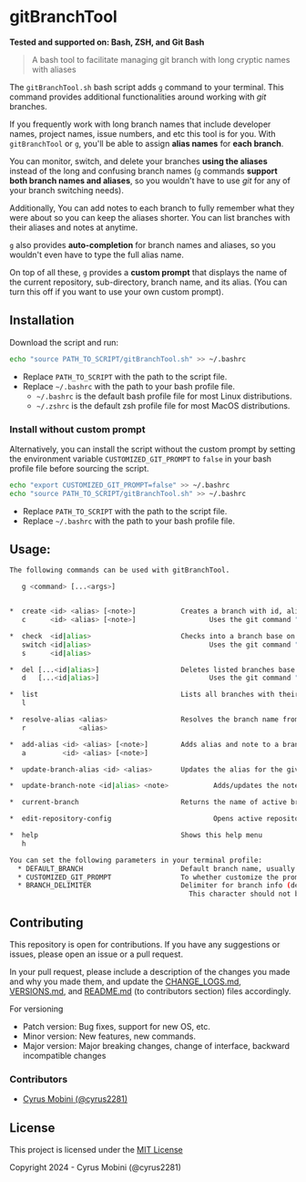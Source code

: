 # gitBranchTool

**Tested and supported on: Bash, ZSH, and Git Bash**

> A bash tool to facilitate managing git branch with long cryptic names with aliases

The `gitBranchTool.sh` bash script adds `g` command to your terminal. This command provides additional functionalities around working with *git* branches. 

If you frequently work with long branch names that include developer names, project names, issue numbers, and etc this tool is for you. With `gitBranchTool` or `g`, you'll be able to assign **alias names** for **each branch**.

You can monitor, switch, and delete your branches **using the aliases** instead of the long and confusing branch names (`g` commands **support both branch names and aliases**, so you wouldn't have to use *git* for any of your branch switching needs).

Additionally, You can add notes to each branch to fully remember what they were about so you can keep the aliases shorter. You can list branches with their aliases and notes at anytime.

`g` also provides **auto-completion** for branch names and aliases, so you wouldn't even have to type the full alias name.

On top of all these, `g` provides a **custom prompt** that displays the name of the current repository, sub-directory, branch name, and its alias. (You can turn this off if you want to use your own custom prompt).

## Installation

Download the script and run:

```bash
echo "source PATH_TO_SCRIPT/gitBranchTool.sh" >> ~/.bashrc
```
- Replace `PATH_TO_SCRIPT` with the path to the script file.
- Replace `~/.bashrc` with the path to your bash profile file.
    - `~/.bashrc` is the default bash profile file for most Linux distributions.
    - `~/.zshrc` is the default zsh profile file for most MacOS distributions.

### Install without custom prompt
Alternatively, you can install the script without the custom prompt by setting the environment variable `CUSTOMIZED_GIT_PROMPT` to `false` in your bash profile file before sourcing the script.

```bash
echo "export CUSTOMIZED_GIT_PROMPT=false" >> ~/.bashrc
echo "source PATH_TO_SCRIPT/gitBranchTool.sh" >> ~/.bashrc
```
- Replace `PATH_TO_SCRIPT` with the path to the script file.
- Replace `~/.bashrc` with the path to your bash profile file.



## Usage:
```bash
The following commands can be used with gitBranchTool.

   g <command> [...<args>]


*  create <id> <alias> [<note>]           Creates a branch with id, alias, and note, and checks into it
   c      <id> <alias> [<note>]                  Uses the git command "git checkout -b <id>"

*  check  <id|alias>                      Checks into a branch base on an id or an alias
   switch <id|alias>                             Uses the git command "git checkout <id>"
   s      <id|alias>

*  del [...<id|alias>]                    Deletes listed branches base on ID or alias (requires at least one ID/alias)
   d   [...<id|alias>]                           Uses the git command "git branch -D [...<id>] "

*  list                                   Lists all branches with their id, alias, and notes
   l

*  resolve-alias <alias>                  Resolves the branch name from an alias
   r             <alias>

*  add-alias <id> <alias> [<note>]        Adds alias and note to a branch that is not stored yet
   a         <id> <alias> [<note>]

*  update-branch-alias <id> <alias>       Updates the alias for the given branch id

*  update-branch-note <id|alias> <note>           Adds/updates the notes for a branch base on id/alias

*  current-branch                         Returns the name of active branch with alias and note

*  edit-repository-config                         Opens active repository config file in vim for manual editing

*  help                                   Shows this help menu
   h

You can set the following parameters in your terminal profile:
  * DEFAULT_BRANCH                        Default branch name, usually master or main
  * CUSTOMIZED_GIT_PROMPT                 To whether customize the prompt or not
  * BRANCH_DELIMITER                      Delimiter for branch info (default '|')
                                            This character should not be in your branch or alias names
```

## Contributing

This repository is open for contributions.
If you have any suggestions or issues, please open an issue or a pull request.

In your pull request, please include a description of the changes you made and why you made them, and update the [CHANGE_LOGS.md](./CHANGE_LOGS.md), [VERSIONS.md](./VERSIONS.md), and [README.md](./README.md) (to contributors section) files accordingly.

For versioning
- Patch version: Bug fixes, support for new OS, etc.
- Minor version: New features, new commands.
- Major version: Major breaking changes, change of interface, backward incompatible changes

### Contributors
- [Cyrus Mobini (@cyrus2281)](https://github.com/cyrus2281)

## License

This project is licensed under the
[MIT License](./LICENSE)

Copyright 2024 - Cyrus Mobini (@cyrus2281)
